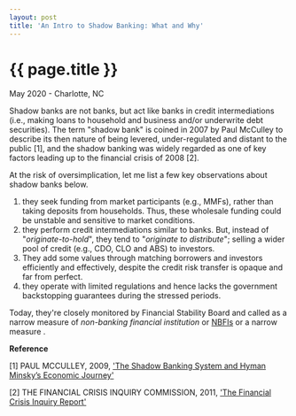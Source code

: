 ```yaml
---
layout: post
title: 'An Intro to Shadow Banking: What and Why'
---
```


{{ page.title }}
================

<p class="meta">May 2020 - Charlotte, NC</p>

Shadow banks are not banks, but act like banks in credit intermediations (i.e., making loans to household and business and/or underwrite debt securities). The term "shadow bank" is coined in 2007 by Paul McCulley to describe its then nature of being levered, under-regulated and distant to the public [1], and the shadow banking was widely regarded as one of key factors leading up to the financial crisis of 2008 [2].

At the risk of oversimplication, let me list a few key observations about shadow banks below.
1. they seek funding from market participants (e.g., MMFs), rather than taking deposits from households. Thus, these wholesale funding could be unstable and sensitive to market conditions.  
2. they perform credit intermediations similar to banks. But, instead of "*originate-to-hold*", they tend to "*originate to distribute*"; selling a wider pool of credit (e.g., CDO, CLO and ABS) to investors.
3. They add some values through matching borrowers and investors efficiently and effectively, despite the credit risk transfer is opaque and far from perfect.
4. they operate with limited regulations and hence lacks the government backstopping guarantees during the stressed periods.

Today, they're closely monitored by Financial Stability Board and called as a narrow measure of *non-banking financial institution* or [NBFIs](https://en.wikipedia.org/wiki/Non-bank_financial_institution) or a narrow measure .


**Reference**

[1] PAUL MCCULLEY, 2009, ['The Shadow Banking System and Hyman Minsky’s Economic Journey'](https://www.pimco.com/en-us/insights/economic-and-market-commentary/global-central-bank-focus/the-shadow-banking-system-and-hyman-minskys-economic-journey/)

[2] THE FINANCIAL CRISIS INQUIRY COMMISSION, 2011, ['The Financial Crisis Inquiry Report'](https://www.govinfo.gov/content/pkg/GPO-FCIC/pdf/GPO-FCIC.pdf)
